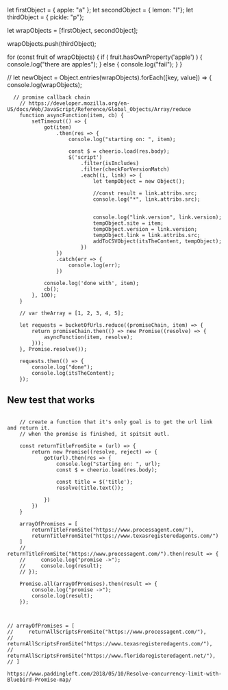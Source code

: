 let firstObject = { apple: "a" };
let secondObject = { lemon: "l"};
let thirdObject = { pickle: "p"};

let wrapObjects = [firstObject, secondObject]; 

wrapObjects.push(thirdObject);

for (const fruit of wrapObjects) {
  if ( fruit.hasOwnProperty('apple') ) {
    console.log("there are apples");
  } else {
    console.log("fail");
  }
}



// let newObject = Object.entries(wrapObjects).forEach([key, value]) => {
console.log(wrapObjects);



```
  // promise callback chain
    // https://developer.mozilla.org/en-US/docs/Web/JavaScript/Reference/Global_Objects/Array/reduce
    function asyncFunction(item, cb) {
        setTimeout(() => {
            got(item)
                .then(res => {
                    console.log("starting on: ", item);

                    const $ = cheerio.load(res.body);
                    $('script')
                        .filter(isIncludes)
                        .filter(checkForVersionMatch)
                        .each((i, link) => {
                            let tempObject = new Object();

                            //const result = link.attribs.src;
                            console.log("*", link.attribs.src);


                            console.log("link.version", link.version);
                            tempObject.site = item;
                            tempObject.version = link.version;
                            tempObject.link = link.attribs.src;
                            addToCSVObject(itsTheContent, tempObject);
                        })
                })
                .catch(err => {
                    console.log(err);
                })

            console.log('done with', item);
            cb();
        }, 100);
    }

    // var theArray = [1, 2, 3, 4, 5];

    let requests = bucketOfUrls.reduce((promiseChain, item) => {
        return promiseChain.then(() => new Promise((resolve) => {
            asyncFunction(item, resolve);
        }));
    }, Promise.resolve());

    requests.then(() => {
        console.log("done");
        console.log(itsTheContent);
    });
```



## New test that works

```

    // create a function that it's only goal is to get the url link and return it.
    // when the promise is finished, it spitsit outl.

    const returnTitleFromSite = (url) => {
        return new Promise((resolve, reject) => {
            got(url).then(res => {
                console.log("starting on: ", url);
                const $ = cheerio.load(res.body);

                const title = $('title');
                resolve(title.text());

            })
        })
    }

    arrayOfPromises = [
        returnTitleFromSite("https://www.processagent.com/"),
        returnTitleFromSite("https://www.texasregisteredagents.com/")
    ]
    // returnTitleFromSite("https://www.processagent.com/").then(result => {
    //     console.log("promise ->");
    //     console.log(result);
    // });

    Promise.all(arrayOfPromises).then(result => {
        console.log("promise ->");
        console.log(result);
    });



```

    // arrayOfPromises = [
    //     returnAllScriptsFromSite("https://www.processagent.com/"),
    //     returnAllScriptsFromSite("https://www.texasregisteredagents.com/"),
    //     returnAllScriptsFromSite("https://www.floridaregisteredagent.net/"),
    // ]

    https://www.paddingleft.com/2018/05/10/Resolve-concurrency-limit-with-Bluebird-Promise-map/